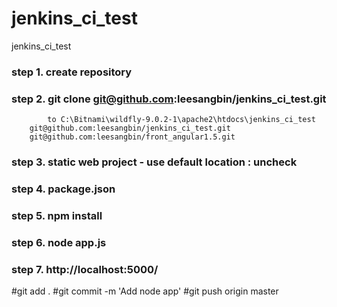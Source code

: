 # jenkins_ci_test
jenkins_ci_test



### step 1. create repository
### step 2.  git clone git@github.com:leesangbin/jenkins_ci_test.git
			to C:\Bitnami\wildfly-9.0.2-1\apache2\htdocs\jenkins_ci_test
		git@github.com:leesangbin/jenkins_ci_test.git
		git@github.com:leesangbin/front_angular1.5.git			
### step 3. static web project - use default location : uncheck

### step 4. package.json
### step 5. npm install

### step 6. node app.js 
### step 7. http://localhost:5000/





#git add .
#git commit -m 'Add node app'
#git push origin master